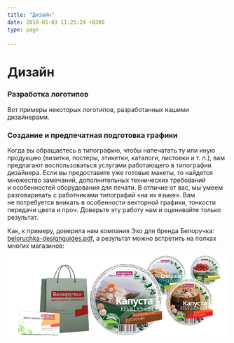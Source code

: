 ```yaml
---
title: "Дизайн"
date: 2018-05-03 11:25:24 +0300
type: page

---
```

# Дизайн

### Разработка логотипов

Вот примеры некоторых логотипов, разработанных нашими дизайнерами.

### Создание и предпечатная подготовка графики

Когда вы обращаетесь в типографию, чтобы напечатать ту или иную продукцию (визитки, постеры, этикетки, каталоги, листовки <nobr>и т. п.</nobr>), вам предлагают воспользоваться услугами работающего в типографии дизайнера. Если вы предоставите уже готовые макеты, то найдется множество замечаний, дополнительных технических требований и особенностей оборудования для печати. В отличие от вас, мы умеем разговаривать с работниками типографий «на их языке». Вам не потребуется вникать в особенности векторной графики, тонкости передачи цвета и проч. Доверьте эту работу нам и оценивайте только результат.

Как, к примеру, доверила нам компания Эхо для бренда Белоручка: [beloruchka-designguides.pdf](/uploads/2018/05/04/beloruchka-designguides.pdf "beloruchka-designguides.pdf"), а результат можно встретить на полках многих магазинов:

![](/uploads/2018/05/04/beloruchka.png)